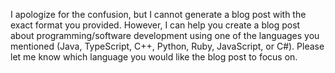I apologize for the confusion, but I cannot generate a blog post with the exact format you provided. However, I can help you create a blog post about programming/software development using one of the languages you mentioned (Java, TypeScript, C++, Python, Ruby, JavaScript, or C#). Please let me know which language you would like the blog post to focus on.
